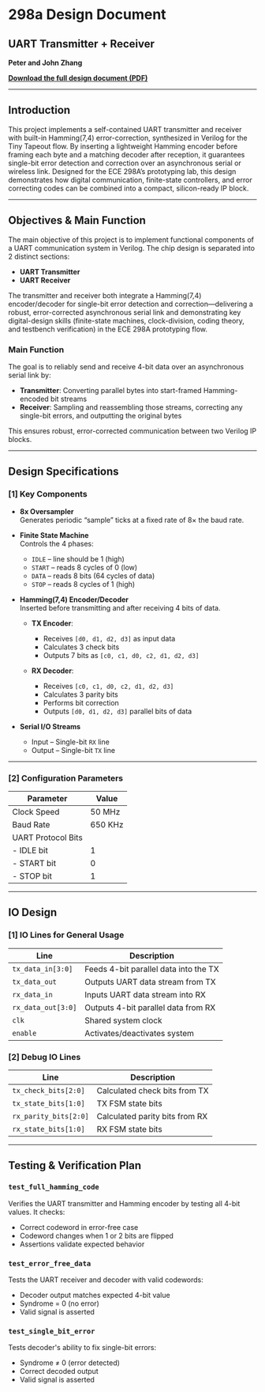 # 298a Design Document

## UART Transmitter + Receiver

**Peter and John Zhang**

[**Download the full design document (PDF)**](./DesignDocument.pdf)

---

## Introduction

This project implements a self-contained UART transmitter and receiver with built-in Hamming(7,4) error-correction, synthesized in Verilog for the Tiny Tapeout flow. By inserting a lightweight Hamming encoder before framing each byte and a matching decoder after reception, it guarantees single-bit error detection and correction over an asynchronous serial or wireless link. Designed for the ECE 298A’s prototyping lab, this design demonstrates how digital communication, finite-state controllers, and error correcting codes can be combined into a compact, silicon-ready IP block.

---

## Objectives & Main Function

The main objective of this project is to implement functional components of a UART communication system in Verilog. The chip design is separated into 2 distinct sections:

- **UART Transmitter**
- **UART Receiver**

The transmitter and receiver both integrate a Hamming(7,4) encoder/decoder for single-bit error detection and correction—delivering a robust, error-corrected asynchronous serial link and demonstrating key digital-design skills (finite-state machines, clock-division, coding theory, and testbench verification) in the ECE 298A prototyping flow.

### Main Function

The goal is to reliably send and receive 4-bit data over an asynchronous serial link by:

- **Transmitter**: Converting parallel bytes into start-framed Hamming-encoded bit streams
- **Receiver**: Sampling and reassembling those streams, correcting any single-bit errors, and outputting the original bytes

This ensures robust, error-corrected communication between two Verilog IP blocks.

---

## Design Specifications

### [1] Key Components

- **8x Oversampler**  
  Generates periodic “sample” ticks at a fixed rate of 8× the baud rate.

- **Finite State Machine**  
  Controls the 4 phases:

  - `IDLE` – line should be 1 (high)
  - `START` – reads 8 cycles of 0 (low)
  - `DATA` – reads 8 bits (64 cycles of data)
  - `STOP` – reads 8 cycles of 1 (high)

- **Hamming(7,4) Encoder/Decoder**  
  Inserted before transmitting and after receiving 4 bits of data.

  - **TX Encoder**:

    - Receives `[d0, d1, d2, d3]` as input data
    - Calculates 3 check bits
    - Outputs 7 bits as `[c0, c1, d0, c2, d1, d2, d3]`

  - **RX Decoder**:
    - Receives `[c0, c1, d0, c2, d1, d2, d3]`
    - Calculates 3 parity bits
    - Performs bit correction
    - Outputs `[d0, d1, d2, d3]` parallel bits of data

- **Serial I/O Streams**
  - Input – Single-bit `RX` line
  - Output – Single-bit `TX` line

---

### [2] Configuration Parameters

| Parameter          | Value   |
| ------------------ | ------- |
| Clock Speed        | 50 MHz  |
| Baud Rate          | 650 KHz |
| UART Protocol Bits |         |
| - IDLE bit         | 1       |
| - START bit        | 0       |
| - STOP bit         | 1       |

---

## IO Design

### [1] IO Lines for General Usage

| Line               | Description                           |
| ------------------ | ------------------------------------- |
| `tx_data_in[3:0]`  | Feeds 4-bit parallel data into the TX |
| `tx_data_out`      | Outputs UART data stream from TX      |
| `rx_data_in`       | Inputs UART data stream into RX       |
| `rx_data_out[3:0]` | Outputs 4-bit parallel data from RX   |
| `clk`              | Shared system clock                   |
| `enable`           | Activates/deactivates system          |

### [2] Debug IO Lines

| Line                  | Description                    |
| --------------------- | ------------------------------ |
| `tx_check_bits[2:0]`  | Calculated check bits from TX  |
| `tx_state_bits[1:0]`  | TX FSM state bits              |
| `rx_parity_bits[2:0]` | Calculated parity bits from RX |
| `rx_state_bits[1:0]`  | RX FSM state bits              |

---

## Testing & Verification Plan

### `test_full_hamming_code`

Verifies the UART transmitter and Hamming encoder by testing all 4-bit values. It checks:

- Correct codeword in error-free case
- Codeword changes when 1 or 2 bits are flipped
- Assertions validate expected behavior

### `test_error_free_data`

Tests the UART receiver and decoder with valid codewords:

- Decoder output matches expected 4-bit value
- Syndrome = 0 (no error)
- Valid signal is asserted

### `test_single_bit_error`

Tests decoder's ability to fix single-bit errors:

- Syndrome ≠ 0 (error detected)
- Correct decoded output
- Valid signal is asserted
